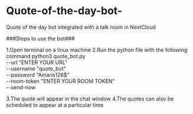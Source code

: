 # Quote-of-the-day-bot-
Quote of the day bot integrated with a talk room in NextCloud

###Steps to use the bot###

1.Open terminal on a linux machine
2.Run the python file with the following command
   python3 quote_bot.py \
  --url "ENTER YOUR URL" \
  --username "quote_bot" \
  --password "Amaris126$" \
  --room-token "ENTER YOUR ROOM TOKEN" \
  --send-now

3.The quote will appear in the chat window
4.The quotes can also be scheduled to appear at a particular time


